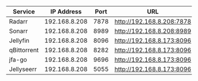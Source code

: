 | Service   | IP Address      | Port | URL                          |
|-----------|------------------|------|-------------------------------|
| Radarr    | 192.168.8.208   | 7878 | http://192.168.8.208:7878    |
| Sonarr    | 192.168.8.208   | 8989 | http://192.168.8.208:8989    |
| Jellyfin  | 192.168.8.208   | 8096 | http://192.168.8.173:8096    |
| qBittorrent  | 192.168.8.208   | 8282 | http://192.168.8.173:8096    |
| jfa-go  | 192.168.8.208   | 9696 | http://192.168.8.173:8096    |
| Jellyseerr  | 192.168.8.208   | 5055 | http://192.168.8.173:8096    |
